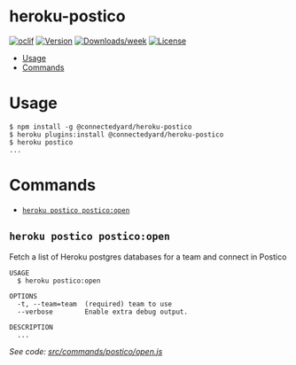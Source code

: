heroku-postico
==============

[![oclif](https://img.shields.io/badge/cli-oclif-brightgreen.svg)](https://oclif.io)
[![Version](https://img.shields.io/npm/v/heroku-postico.svg)](https://npmjs.org/package/heroku-postico)
[![Downloads/week](https://img.shields.io/npm/dw/heroku-postico.svg)](https://npmjs.org/package/heroku-postico)
[![License](https://img.shields.io/npm/l/heroku-postico.svg)](https://github.com/PhinCo/heroku-postico/blob/master/package.json)

<!-- toc -->
* [Usage](#usage)
* [Commands](#commands)
<!-- tocstop -->

# Usage
<!-- usage -->
```sh-session
$ npm install -g @connectedyard/heroku-postico
$ heroku plugins:install @connectedyard/heroku-postico
$ heroku postico
...
```
<!-- usagestop -->

# Commands
<!-- commands -->
* [`heroku postico postico:open`](#heroku-postico-posticoopen)

## `heroku postico postico:open`

Fetch a list of Heroku postgres databases for a team and connect in Postico

```
USAGE
  $ heroku postico:open

OPTIONS
  -t, --team=team  (required) team to use
  --verbose        Enable extra debug output.

DESCRIPTION
  ...
```

_See code: [src/commands/postico/open.js](https://github.com/PhinCo/heroku-postico/blob/v0.0.3/src/commands/postico/open.js)_
<!-- commandsstop -->
